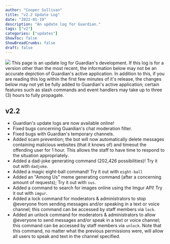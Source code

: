 ```yaml
---
author: "Cooper Sullivan"
title: "v2.2 Update Log"
date: "2022-01-19"
description: "An update log for Guardian."
tags: ["v2"]
categories: ["updates"]
ShowToc: false
ShowBreadCrumbs: false
draft: false
---
```


![](https://i.imgur.com/HoFS66o.png#center)
This page is an update log for Guardian's development. If this log is for a version other than the most recent,
the information below may not be an accurate depiction of Guardian's active application. In addition to this, if
you are reading this log within the first few minutes of it's release, the changes below may not yet be fully added
to Guardian's active application; certain features such as slash commands and event handlers may take up to three (3)
hours to fully propagate.

## v2.2
- Guardian's update logs are now available online!
- Fixed bugs concerning Guardian's chat moderation filter.
- Fixed bugs with Guardian's temporary channels.
- Added scam prevention; the bot will now automatically delete messages containing malicious websites (that it knows of) and timeout the offending user for 1 hour. This allows the staff to have time to respond to the situation appropriately.
- Added a dad-joke generating command (202,426 possibilities)! Try it out with ``dadjoke``.
- Added a magic eight-ball command! Try it out with ``eight-ball``
- Added an "Among Us" meme generating command (after a concerning amount of requests); Try it out with ``sus``.
- Added a command to search for images online using the Imgur API! Try it out with ``imgur``.
- Added a lock command for moderators & administrators to stop @everyone from sending messages and/or speaking in a text or voice channel; this command can be accessed by staff members via ``lock``.
- Added an unlock command for moderators & administrators to allow @everyone to send messages and/or speak in a text or voice channel; this command can be accessed by staff members via ``unlock``. Note that this command, no matter what the previous permissions were, will allow all users to speak and text in the channel specified.